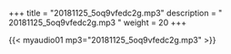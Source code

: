 +++
title = "20181125_5oq9vfedc2g.mp3"
description = " 20181125_5oq9vfedc2g.mp3 "
weight = 20
+++

{{< myaudio01 mp3="20181125_5oq9vfedc2g.mp3" >}}

